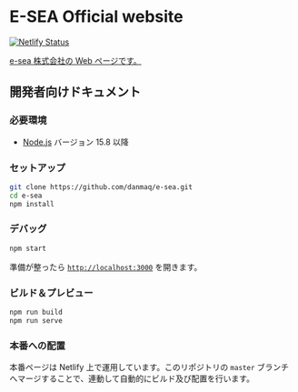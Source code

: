# E-SEA Official website

[![Netlify Status](https://api.netlify.com/api/v1/badges/b7c96688-15d1-4cd0-adec-372382f736bc/deploy-status)](https://app.netlify.com/sites/e-sea/deploys)

[e-sea 株式会社の Web ページです。](https://www.e-sea.blue/)

## 開発者向けドキュメント

### 必要環境

- [Node.js](https://nodejs.org/ja/) バージョン 15.8 以降

### セットアップ

```sh
git clone https://github.com/danmaq/e-sea.git
cd e-sea
npm install
```

### デバッグ

```sh
npm start
```

準備が整ったら [`http://localhost:3000`](http://localhost:3000) を開きます。

### ビルド＆プレビュー

```sh
npm run build
npm run serve
```

### 本番への配置

本番ページは Netlify 上で運用しています。このリポジトリの `master` ブランチへマージすることで、連動して自動的にビルド及び配置を行います。
